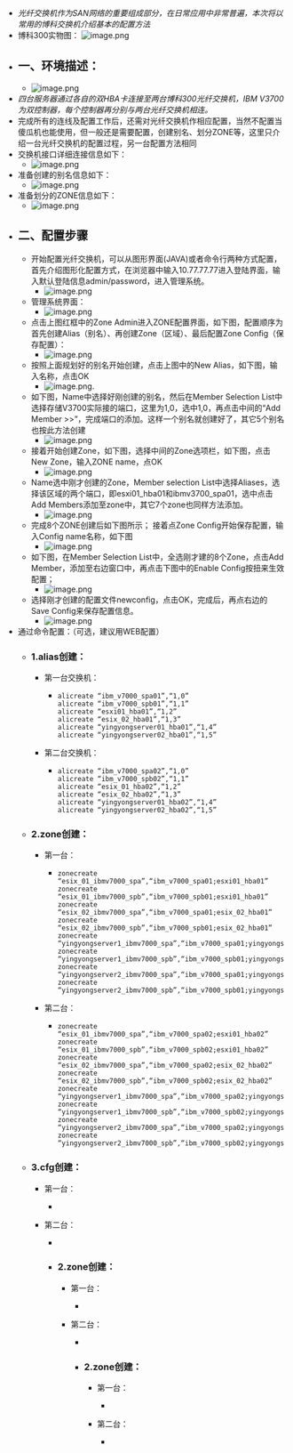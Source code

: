 - *光纤交换机作为SAN网络的重要组成部分，在日常应用中非常普遍，本次将以常用的博科交换机介绍基本的配置方法*
- 博科300实物图：
  ![image.png](../assets/image_1692695472216_0.png)
- ## 一、环境描述：
	- ![image.png](../assets/image_1692695538167_0.png)
- *四台服务器通过各自的双HBA卡连接至两台博科300光纤交换机，IBM V3700为双控制器，每个控制器再分别与两台光纤交换机相连。*
- 完成所有的连线及配置工作后，还需对光纤交换机作相应配置，当然不配置当傻瓜机也能使用，但一般还是需要配置，创建别名、划分ZONE等，这里只介绍一台光纤交换机的配置过程，另一台配置方法相同
- 交换机接口详细连接信息如下：
	- ![image.png](../assets/image_1692695623636_0.png)
- 准备创建的别名信息如下：
	- ![image.png](../assets/image_1692695684251_0.png)
- 准备划分的ZONE信息如下：
	- ![image.png](../assets/image_1692695716593_0.png)
- ## 二、配置步骤
	- 开始配置光纤交换机，可以从图形界面(JAVA)或者命令行两种方式配置，首先介绍图形化配置方式，在浏览器中输入10.77.77.77进入登陆界面，输入默认登陆信息admin/password，进入管理系统。
		- ![image.png](../assets/image_1692695815030_0.png)
	- 管理系统界面：
		- ![image.png](../assets/image_1692695851745_0.png)
	- 点击上图红框中的Zone Admin进入ZONE配置界面，如下图，配置顺序为首先创建Alias（别名）、再创建Zone（区域）、最后配置Zone Config（保存配置）：
		- ![image.png](../assets/image_1692695894210_0.png)
	- 按照上面规划好的别名开始创建，点击上图中的New Alias，如下图，输入名称，点击OK
		- ![image.png](../assets/image_1692695924882_0.png).
	- 如下图，Name中选择好刚创建的别名，然后在Member Selection List中选择存储V3700实际接的端口，这里为1,0，选中1,0，再点击中间的“Add Member >>”，完成端口的添加。这样一个别名就创建好了，其它5个别名也按此方法创建
		- ![image.png](../assets/image_1692695957508_0.png)
	- 接着开始创建Zone，如下图，选择中间的Zone选项栏，如下图，点击New Zone，输入ZONE name，点OK
		- ![image.png](../assets/image_1692695986256_0.png)
	- Name选中刚才创建的Zone，Member selection List中选择Aliases，选择该区域的两个端口，即esxi01_hba01和ibmv3700_spa01，选中点击Add Members添加至zone中，其它7个zone也同样方法添加。
		- ![image.png](../assets/image_1692696018344_0.png)
	- 完成8个ZONE创建后如下图所示；
	  接着点Zone Config开始保存配置，输入Config name名称，如下图
		- ![image.png](../assets/image_1692696044992_0.png)
	- 如下图，在Member Selection List中，全选刚才建的8个Zone，点击Add Member，添加至右边窗口中，再点击下图中的Enable Config按扭来生效配置；
		- ![image.png](../assets/image_1692696074457_0.png)
	- 选择刚才创建的配置文件newconfig，点击OK，完成后，再点右边的Save Config来保存配置信息。
		- ![image.png](../assets/image_1692696097438_0.png)
- 通过命令配置：（可选，建议用WEB配置）
	- ### 1.alias创建：
		- 第一台交换机：
			- ```
			  alicreate “ibm_v7000_spa01”,“1,0”
			  alicreate “ibm_v7000_spb01”,“1,1”
			  alicreate “esxi01_hba01”,“1,2”
			  alicreate “esix_02_hba01”,“1,3”
			  alicreate “yingyongserver01_hba01”,“1,4”
			  alicreate “yingyongserver02_hba01”,“1,5”
			  ```
		- 第二台交换机：
			- ```
			  alicreate “ibm_v7000_spa02”,“1,0”
			  alicreate “ibm_v7000_spb02”,“1,1”
			  alicreate “esix_01_hba02”,“1,2”
			  alicreate “esix_02_hba02”,“1,3”
			  alicreate “yingyongserver01_hba02”,“1,4”
			  alicreate “yingyongserver02_hba02”,“1,5”
			  ```
	- ### 2.zone创建：
		- 第一台：
			- ```
			  zonecreate “esix_01_ibmv7000_spa”,“ibm_v7000_spa01;esxi01_hba01”
			  zonecreate “esix_01_ibmv7000_spb”,“ibm_v7000_spb01;esxi01_hba01”
			  zonecreate “esix_02_ibmv7000_spa”,“ibm_v7000_spa01;esix_02_hba01”
			  zonecreate “esix_02_ibmv7000_spb”,“ibm_v7000_spb01;esix_02_hba01”
			  zonecreate “yingyongserver1_ibmv7000_spa”,“ibm_v7000_spa01;yingyongserver01_hba01”
			  zonecreate “yingyongserver1_ibmv7000_spb”,“ibm_v7000_spb01;yingyongserver01_hba01”
			  zonecreate “yingyongserver2_ibmv7000_spa”,“ibm_v7000_spa01;yingyongserver02_hba01”
			  zonecreate “yingyongserver2_ibmv7000_spb”,“ibm_v7000_spb01;yingyongserver02_hba01”
			  
			  ```
		- 第二台：
			- ```
			  zonecreate “esix_01_ibmv7000_spa”,“ibm_v7000_spa02;esxi01_hba02”
			  zonecreate “esix_01_ibmv7000_spb”,“ibm_v7000_spb02;esxi01_hba02”
			  zonecreate “esix_02_ibmv7000_spa”,“ibm_v7000_spa02;esix_02_hba02”
			  zonecreate “esix_02_ibmv7000_spb”,“ibm_v7000_spb02;esix_02_hba02”
			  zonecreate “yingyongserver1_ibmv7000_spa”,“ibm_v7000_spa02;yingyongserver01_hba02”
			  zonecreate “yingyongserver1_ibmv7000_spb”,“ibm_v7000_spb02;yingyongserver01_hba02”
			  zonecreate “yingyongserver2_ibmv7000_spa”,“ibm_v7000_spa02;yingyongserver02_hba02”
			  zonecreate “yingyongserver2_ibmv7000_spb”,“ibm_v7000_spb02;yingyongserver02_hba02”
			  
			  ```
	- ### 3.cfg创建：
		- 第一台：
			- ```
			  ```
		- 第二台：
			- ```
			  ```
			- ### 2.zone创建：
				- 第一台：
					- ```
					  ```
				- 第二台：
					- ```
					  ```
					- ### 2.zone创建：
						- 第一台：
							- ```
							  ```
						- 第二台：
							- ```
							  ```